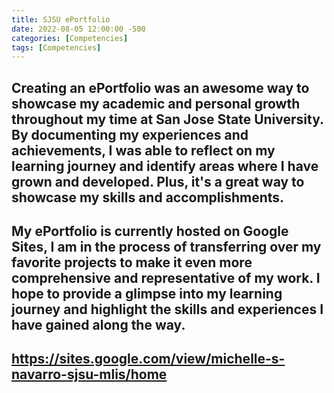 ```yaml
---
title: SJSU ePortfolio
date: 2022-08-05 12:00:00 -500
categories: [Competencies]
tags: [Competencies]
---
```


## Creating an ePortfolio was an awesome way to showcase my academic and personal growth throughout my time at San Jose State University. By documenting my experiences and achievements, I was able to reflect on my learning journey and identify areas where I have grown and developed. Plus, it's a great way to showcase my skills and accomplishments.

## My ePortfolio is currently hosted on Google Sites, I am in the process of transferring over my favorite projects to make it even more comprehensive and representative of my work. I hope to provide a glimpse into my learning journey and highlight the skills and experiences I have gained along the way.

## https://sites.google.com/view/michelle-s-navarro-sjsu-mlis/home